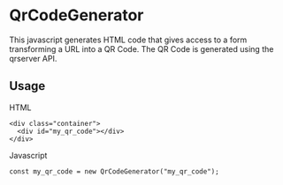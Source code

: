 # QrCodeGenerator

This javascript generates HTML code that gives access to a form transforming a URL into a QR Code.
The QR Code is generated using the qrserver API.

## Usage
HTML
```
<div class="container">
  <div id="my_qr_code"></div>
</div>
```
Javascript
```
const my_qr_code = new QrCodeGenerator("my_qr_code");
```
